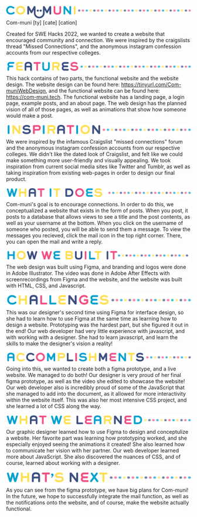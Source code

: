 ![Com-muni](/assets/MainTitle.png)
Com-muni [ty] [cate] [cation] 

Created for SWE Hacks 2022, we wanted to create a website that encouraged community and connection. We were inspired by the craigslists thread "Missed Connections", and the anonymous instagram confession accounts from our respective colleges.

![Features](/assets/Titles/Features.png)
This hack contains of two parts, the functional website and the website design. 
The website design can be found here: https://tinyurl.com/Com-muniWebDesign, and the functional website can be found here: https://com-muni.tech.
The functional website has a landing page, a login page, example posts, and an about page. The web design has the planned vision of all of those pages, as well as animations that show how someone would make a post. 

![Inspiration](/assets/Titles/Inspiration.png)
We were inspired by the infamous Craigslist "missed connections" forum and the anonymous instagram confession accounts from our respective colleges. We didn't like the dated look of Craigslist, and felt like we could make something more user-friendly and visually appealing. We took inspiration from current social media sites like Twitter and Tumblr, as well as taking inspiration from existing web-pages in order to design our final product.

![What it does](/assets/Titles/WhatItDoes.png)
Com-muni's goal is to encourage connections. In order to do this, we conceptualized a website that exists in the form of posts. When you post, it posts to a database that allows views to see a title and the post contents, as well as your username at the bottom. When you click on the username of someone who posted, you will be able to send them a message. To view the messages you recieved, click the mail icon in the top right corner. There, you can open the mail and write a reply.

![How we built it](/assets/Titles/HowWeBuiltIt.png)
The web design was built using Figma, and branding and logos were done in Adobe Illustrator. The video was done in Adobe After Effects with screenrecordings from Figma and the website, and the website was built with HTML, CSS, and Javascript.

![Challenges we ran into](/assets/Titles/Challenges.png)
This was our designer's second time using Figma for interface design, so she had to learn how to use Figma at the same time as learning how to design a website. Prototyping was the hardest part, but she figured it out in the end!
Our web developer had very little experience with javascript, and with working with a designer. She had to learn javascript, and learn the skills to make the designer's vision a reality!

![Accomplishments we made](/assets/Titles/Accomplishments.png)
Going into this, we wanted to create both a figma prototype, and a live website. We managed to do both! 
Our designer is very proud of her final figma prototype, as well as the video she edited to showcase the website!
Our web developer also is incredibly proud of some of the JavaScript that she managed to add into the document, as it allowed for more interactivity within the website itself. This was also her most intensive CSS project, and she learned a lot of CSS along the way. 

![What we learned](/assets/Titles/WhatWeLearned.png)
Our graphic designer learned how to use Figma to design and conceptulize a website. Her favorite part was learning how prototyping worked, and she especially enjoyed seeing the animations it created! She also learned how to communicate her vision with her partner.
Our web developer learned more about JavaScript. She also discovered the nuances of CSS, and of course, learned about working with a designer. 

![What's next for Com-muni](/assets/Titles/WhatsNext.png)
As you can see from the figma prototype, we have big plans for Com-muni! In the future, we hope to successfully integrate the mail function, as well as the notifications onto the website, and of course, make the website actually functional. 
